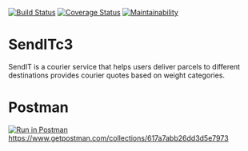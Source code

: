 [![Build Status](https://travis-ci.com/queenfiona/SendITc3.svg?branch=develop)](https://travis-ci.com/queenfiona/SendITc3)
[![Coverage Status](https://coveralls.io/repos/github/queenfiona/SendITc3/badge.svg?branch=develop)](https://coveralls.io/github/queenfiona/SendITc3?branch=develop)
[![Maintainability](https://api.codeclimate.com/v1/badges/0ff0cbf77ca1a82e2c9d/maintainability)](https://codeclimate.com/github/queenfiona/SendITc3/maintainability)
# SendITc3
 SendIT is a courier service that helps users deliver parcels to different destinations provides courier quotes based on weight categories.
# Postman 
[![Run in Postman](https://run.pstmn.io/button.svg)](https://app.getpostman.com/run-collection/617a7abb26dd3d5e7973)
https://www.getpostman.com/collections/617a7abb26dd3d5e7973
